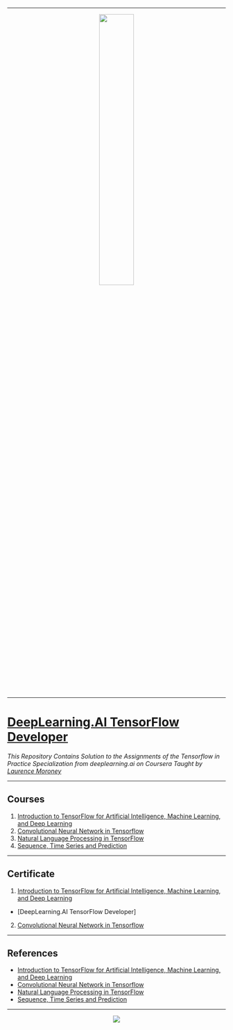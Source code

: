 ----------------------------------------------------------------------------------------
<p align="center"><img width="40%" src="https://drlux.github.io/deeplearningai/logo.png" /></p>

-------------------------------------------------------------------------------------------

# [DeepLearning.AI TensorFlow Developer](https://www.coursera.org/specializations/tensorflow-in-practice)
*This Repository Contains Solution to the Assignments of the Tensorflow in Practice Specialization from deeplearning.ai on Coursera Taught by [Laurence Moroney](https://www.coursera.org/instructor/lmoroney)*

--------------------------------------------------------------------------------------------

## Courses
1. [Introduction to TensorFlow for Artificial Intelligence, Machine Learning, and Deep Learning](https://github.com/shantanu1109/DeepLearning.AI-Tensorflow-Developer-Coursera/tree/main/Course-1-Introduction%20to%20TensorFlow%20for%20Artificial%20Intelligence%2C%20Machine%20Learning%2C%20and%20Deep%20Learning)
2. [Convolutional Neural Network in Tensorflow](https://github.com/shantanu1109/DeepLearning.AI-Tensorflow-Developer-Coursera/tree/main/Course-2-Convolutional%20Neural%20Networks%20in%20TensorFlow!)
3. [Natural Language Processing in TensorFlow](https://github.com/shantanu1109/DeepLearning.AI-Tensorflow-Developer-Coursera/tree/main/Course-3-Natural%20Language%20Processing%20in%20TensorFlow!)
4. [Sequence, Time Series and Prediction](https://github.com/shantanu1109/DeepLearning.AI-Tensorflow-Developer-Coursera/tree/main/Course-4-Sequences%2C%20Time%20Series%20and%20Prediction!)

-------------------------------------------------------------------------------------------------------------

## Certificate

1. [Introduction to TensorFlow for Artificial Intelligence, Machine Learning, and Deep Learning](https://coursera.org/share/ec96cc492939f0f8627844210f98d3fd)
* [DeepLearning.AI TensorFlow Developer]
2. [Convolutional Neural Network in Tensorflow]()

--------------------------------------------------------------------------------------------------------------

## References
* [Introduction to TensorFlow for Artificial Intelligence, Machine Learning, and Deep Learning](https://www.coursera.org/learn/introduction-tensorflow)
* [Convolutional Neural Network in Tensorflow](https://www.coursera.org/learn/convolutional-neural-networks-tensorflow)
* [Natural Language Processing in TensorFlow](https://www.coursera.org/learn/natural-language-processing-tensorflow)
* [Sequence, Time Series and Prediction](https://www.coursera.org/learn/tensorflow-sequences-time-series-and-prediction)

----------------------------------------------------------------------------------------------------------------

<p align="center">
 <img src="https://badges.pufler.dev/visits/shantanu1109/DeepLearning.AI-Tensorflow-Developer-Coursera"/>
</p>  
